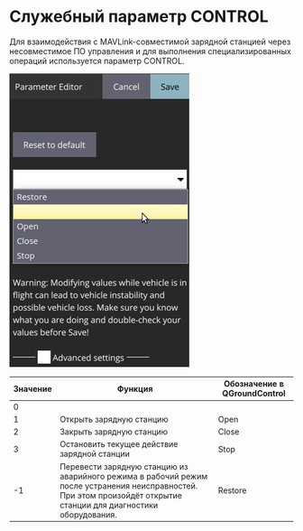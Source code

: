# Служебный параметр CONTROL

Для взаимодействия с MAVLink-совместимой зарядной станцией через несовместимое ПО управления и для выполнения специализированных операций используется параметр CONTROL.

![Служебный параметр CONTROL](img/cs_param_control.png)

| Значение | Функция | Обозначение в QGroundControl |
| -------- | ------- | ------- |
| 0 | | |
| 1 | Открыть зарядную станцию | Open |
| 2 | Закрыть зарядную станцию | Close |
| 3 | Остановить текущее действие зарядной станции | Stop |
| -1 | Перевести зарядную станцию из аварийного режима в рабочий режим после устранения неисправностей. При этом произойдёт открытие станции для диагностики оборудования. | Restore |

